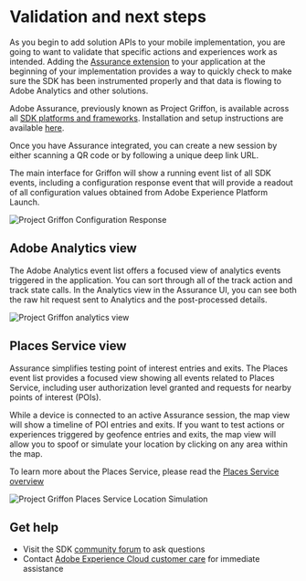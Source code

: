 # Validation and next steps

As you begin to add solution APIs to your mobile implementation, you are going to want to validate that specific actions and experiences work as intended. Adding the [Assurance extension](../foundation-extensions/adobe-experience-platform-assurance/README.md) to your application at the beginning of your implementation provides a way to quickly check to make sure the SDK has been instrumented properly and that data is flowing to Adobe Analytics and other solutions.

Adobe Assurance, previously known as Project Griffon, is available across all [SDK platforms and frameworks](../current-sdk-versions.md). Installation and setup instructions are available [here](../foundation-extensions/adobe-experience-platform-assurance/README.md).

Once you have Assurance integrated, you can create a new session by either scanning a QR code or by following a unique deep link URL.

The main interface for Griffon will show a running event list of all SDK events, including a configuration response event that will provide a readout of all configuration values obtained from Adobe Experience Platform Launch.

![Project Griffon Configuration Response](../.gitbook/assets/configurationresponse.png)

## Adobe Analytics view

The Adobe Analytics event list offers a focused view of analytics events triggered in the application. You can sort through all of the track action and track state calls. In the Analytics view in the Assurance UI, you can see both the raw hit request sent to Analytics and the post-processed details.

![Project Griffon analytics view](../.gitbook/assets/GriffonAnalytics.png)

## Places Service view

Assurance simplifies testing point of interest entries and exits. The Places event list provides a focused view showing all events related to Places Service, including user authorization level granted and requests for nearby points of interest \(POIs\).

While a device is connected to an active Assurance session, the map view will show a timeline of POI entries and exits. If you want to test actions or experiences triggered by geofence entries and exits, the map view will allow you to spoof or simulate your location by clicking on any area within the map.

To learn more about the Places Service, please read the [Places Service overview](https://experienceleague.adobe.com/docs/places/using/home.html?lang=en)

![Project Griffon Places Service Location Simulation](../.gitbook/assets/GriffonPlaces.png)

## Get help

* Visit the SDK [community forum](https://forums.adobe.com/community/experience-cloud/platform/launch/sdk) to ask questions
* Contact [Adobe Experience Cloud customer care](https://experienceleague.adobe.com/?support-solution=General#support) for immediate assistance

